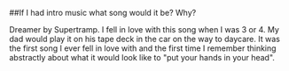 ##If I had intro music what song would it be? Why?

Dreamer by Supertramp.  I fell in love with this song when I was 3 or 4. My dad would play it on his tape deck in the car on the way to daycare. It was the first song I ever fell in love with and the first time I remember thinking abstractly about what it would look like to "put your hands in your head". 